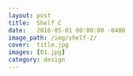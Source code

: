 ```yaml
---
layout: post
title:  Shelf C
date:   2016-05-01 00:00:00 -0400
image_path:	/img/shelf-2/
cover:  title.jpg
images: [01.jpg]
category: design
---
```


